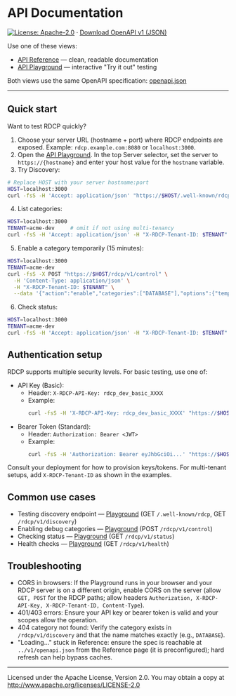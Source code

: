 # API Documentation

[![License: Apache-2.0](https://img.shields.io/badge/License-Apache_2.0-blue.svg)](http://www.apache.org/licenses/LICENSE-2.0) · [Download OpenAPI v1 (JSON)](v1/openapi.json)

Use one of these views:
- [API Reference](reference.md) — clean, readable documentation
- [API Playground](playground.md) — interactive "Try it out" testing

Both views use the same OpenAPI specification: [openapi.json](v1/openapi.json)

---

## Quick start

Want to test RDCP quickly?

1) Choose your server URL (hostname + port) where RDCP endpoints are exposed. Example: `rdcp.example.com:8080` or `localhost:3000`.
2) Open the [API Playground](playground.md). In the top Server selector, set the server to `https://{hostname}` and enter your host value for the `hostname` variable.
3) Try Discovery:

```bash
# Replace HOST with your server hostname:port
HOST=localhost:3000
curl -fsS -H 'Accept: application/json' "https://$HOST/.well-known/rdcp"
```

4) List categories:

```bash
HOST=localhost:3000
TENANT=acme-dev     # omit if not using multi-tenancy
curl -fsS -H 'Accept: application/json' -H "X-RDCP-Tenant-ID: $TENANT" "https://$HOST/rdcp/v1/discovery"
```

5) Enable a category temporarily (15 minutes):

```bash
HOST=localhost:3000
TENANT=acme-dev
curl -fsS -X POST "https://$HOST/rdcp/v1/control" \
  -H 'Content-Type: application/json' \
  -H "X-RDCP-Tenant-ID: $TENANT" \
  --data '{"action":"enable","categories":["DATABASE"],"options":{"temporary":true,"duration":"15m"}}'
```

6) Check status:

```bash
HOST=localhost:3000
TENANT=acme-dev
curl -fsS -H 'Accept: application/json' -H "X-RDCP-Tenant-ID: $TENANT" "https://$HOST/rdcp/v1/status"
```

## Authentication setup

RDCP supports multiple security levels. For basic testing, use one of:

- API Key (Basic):
  - Header: `X-RDCP-API-Key: rdcp_dev_basic_XXXX`
  - Example:
    ```bash
    curl -fsS -H 'X-RDCP-API-Key: rdcp_dev_basic_XXXX' "https://$HOST/rdcp/v1/status"
    ```
- Bearer Token (Standard):
  - Header: `Authorization: Bearer <JWT>`
  - Example:
    ```bash
    curl -fsS -H 'Authorization: Bearer eyJhbGciOi...' "https://$HOST/rdcp/v1/status"
    ```

Consult your deployment for how to provision keys/tokens. For multi-tenant setups, add `X-RDCP-Tenant-ID` as shown in the examples.

## Common use cases

- Testing discovery endpoint — [Playground](playground.md) (GET `/.well-known/rdcp`, GET `/rdcp/v1/discovery`)
- Enabling debug categories — [Playground](playground.md) (POST `/rdcp/v1/control`)
- Checking status — [Playground](playground.md) (GET `/rdcp/v1/status`)
- Health checks — [Playground](playground.md) (GET `/rdcp/v1/health`)

## Troubleshooting

- CORS in browsers: If the Playground runs in your browser and your RDCP server is on a different origin, enable CORS on the server (allow `GET, POST` for the RDCP paths; allow headers `Authorization, X-RDCP-API-Key, X-RDCP-Tenant-ID, Content-Type`).
- 401/403 errors: Ensure your API key or bearer token is valid and your scopes allow the operation.
- 404 category not found: Verify the category exists in `/rdcp/v1/discovery` and that the name matches exactly (e.g., `DATABASE`).
- "Loading…" stuck in Reference: ensure the spec is reachable at `../v1/openapi.json` from the Reference page (it is preconfigured); hard refresh can help bypass caches.

---

Licensed under the Apache License, Version 2.0. You may obtain a copy at http://www.apache.org/licenses/LICENSE-2.0
